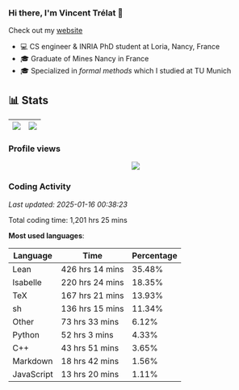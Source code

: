 ### Hi there, I'm Vincent Trélat 👋

Check out my [website](https://vtrelat.github.io)

-   💻 CS engineer & INRIA PhD student at Loria, Nancy, France
-   🎓 Graduate of Mines Nancy in France
-   🎓 Specialized in _formal methods_ which I studied at TU Munich

## 📊 **Stats**

| <img align="center" src="https://readme-stats.clckblog.space/api?username=VTrelat&show_icons=true&include_all_commits=true&theme=tokyonight&hide_border=true" /> | <img align="center" src="https://readme-stats.clckblog.space/api/top-langs/?username=VTrelat&layout=compact&theme=tokyonight&hide_border=true" /> |
| ---------------------------------------------------------------------------------------------------------------------------------------------------------------- | ------------------------------------------------------------------------------------------------------------------------------------------------- |

### Profile views

<p align="center">
 <img src="https://profile-counter.glitch.me/VTrelat/count.svg" />
</p>

<!--automations-->
### Coding Activity
_Last updated: 2025-01-16 00:38:23_

Total coding time: 1,201 hrs 25 mins

**Most used languages**:

| Language | Time | Percentage |
| ------------- | ------------- | ------------- |
| Lean | 426 hrs 14 mins | 35.48% |
| Isabelle | 220 hrs 24 mins | 18.35% |
| TeX | 167 hrs 21 mins | 13.93% |
| sh | 136 hrs 15 mins | 11.34% |
| Other | 73 hrs 33 mins | 6.12% |
| Python | 52 hrs 3 mins | 4.33% |
| C++ | 43 hrs 51 mins | 3.65% |
| Markdown | 18 hrs 42 mins | 1.56% |
| JavaScript | 13 hrs 20 mins | 1.11% |

